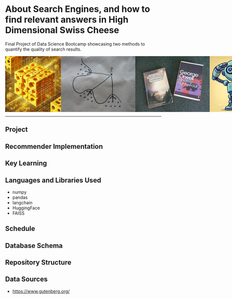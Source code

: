 # About Search Engines, and how to find relevant answers in High Dimensional Swiss Cheese
Final Project of Data Science Bootcamp showcasing two methods to quantify the quality of search results.

<div style="display: flex;">
  <img src="images/high_dimensional_cheese.jpg" style="height: 180px;">
  <img src="images/P1120589.JPG" style="height: 180px;"> 
  <img src="images/frankenstein_1984.jpg" style="height: 180px;">
  <img src="images/robotsalut.png" style="height: 180px;">
</div>

----
## Project

## Recommender Implementation

## Key Learning

## Languages and Libraries Used
- numpy
- pandas
- langchain
- HuggingFace
- FAISS

## Schedule

## Database Schema

## Repository Structure

## Data Sources
- https://www.gutenberg.org/

